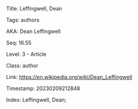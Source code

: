 Title:  Leffingwell, Dean

Tags:   authors

AKA:    Dean Leffingwell

Seq:    16.55

Level:  3 - Article

Class:  author

Link:   https://en.wikipedia.org/wiki/Dean_Leffingwell

Timestamp: 20230209212848

Index:  Leffingwell, Dean; 
